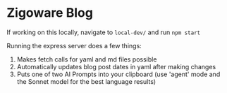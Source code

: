 # Zigoware Blog

If working on this locally, navigate to `local-dev/` and run `npm start`

Running the express server does a few things:
1. Makes fetch calls for yaml and md files possible
2. Automatically updates blog post dates in yaml after making changes
3. Puts one of two AI Prompts into your clipboard (use 'agent' mode and the Sonnet model for the best language results)
